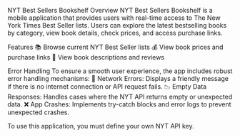 NYT Best Sellers Bookshelf
Overview
NYT Best Sellers Bookshelf is a mobile application that provides users with real-time access to The New York Times Best Seller lists.
Users can explore the latest bestselling books by category, view book details, check prices, and access purchase links.

Features
📚 Browse current NYT Best Seller lists
💰 View book prices and purchase links
📖 View book descriptions and reviews

Error Handling
To ensure a smooth user experience, the app includes robust error handling mechanisms:
🔄 Network Errors: Displays a friendly message if there is no internet connection or API request fails.
📉 Empty Data Responses: Handles cases where the NYT API returns empty or unexpected data.
❌ App Crashes: Implements try-catch blocks and error logs to prevent unexpected crashes.

To use this application, you must define your own NYT API key. 
